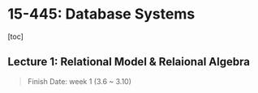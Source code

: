 # 15-445: Database Systems

[toc]

## Lecture 1: Relational Model & Relaional Algebra

> Finish Date: week 1 (3.6 ~ 3.10)

